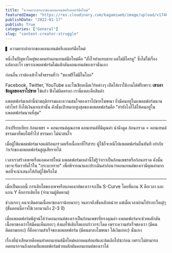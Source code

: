 ```yaml
---
title: "ความยากลำบากของคอนเทนต์ครีเอเตอร์มือใหม่"
featuredImage: "https://res.cloudinary.com/kagamiweb/image/upload/v1746804813/blog.coregamehd.com/content-creator-struggle.jpg"
publishDate: "2022-01-17"
publish: True
categories: ["General"]
slug: "content-creator-struggle"
---
```



▍ความยากลำบากของคอนเทนต์ครีเอเตอร์มือใหม่

หนึ่งในปัญหาใหญ๋ของคนทำคอนเทนต์มือใหม่คือ "ตั้งใจทำแทบตาย แต่ไม่มีใครดู" ซึ่งไม่ใช่เรื่องแปลกอะไร เพราะแพลตฟอร์มไม่ผลักดันคอนเทนต์ของเรานั่นเอง

ก่อนอื่น เราต้องเข้าใจสัจธรรมที่ว่า "ของฟรีไม่มีในโลก"

Facebook, Twitter, YouTube และโซเชียลเน็ตเวิร์คต่างๆ เปิดให้เราใช้งานได้ฟรีเพราะ **เขาเอาข้อมูลของเราไปขาย** ใช่แล้ว ฟังไม่ผิดหรอก เรานี่แหละคือสินค้า

แพลตฟอร์มเหล่านี้นำพฤติกรรมและความสนใจของเราไปขายโฆษณา ยิ่งมีคนอยู่ในแพลตฟอร์มนานเท่าไหร่ ยิ่งได้เงินมากเท่านั้น ดังนั้นเป้าหมายสูงสุดของแพลตฟอร์มคือ "ทำยังไงก็ได้ให้คนอยู่ในแพลตฟอร์มนานที่สุด"

---

ถ้าเปรียบเทียบ
ก้อนเพชร = คอนเทนต์คุณภาพ คอนเทนต์ที่มีคุณค่า น่าดึงดูด
ก้อนกรวด = คอนเทนต์ธรรมดาที่พบได้ทั่วไป ธรรมดา ไม่น่าสนใจ

เมื่อผู้ใช้แพลตฟอร์มเจอแต่ก้อนกรวดหรือเนื้อหาที่ไร้สาระ ผู้ใช้ก็จะหนีไปแพลตฟอร์มอื่นทันที เท่ากับว่าเจ้าของแพลตฟอร์มสูญเสียรายได้

เวลาเราสร้างเพจหรือแอคเคาท์ใหม่ แพลตฟอร์มเหล่านี้ไม่รู้ว่าเราเป็นก้อนเพชรหรือก้อนกรวด ดังนั้นเขาจะจับเรายัดไว้ใน "กระบะทราย" เพื่อพิจารณาและประเมินค่าก่อนว่าคอนเทนต์ของเรามีคุณค่ามากพอที่จะนำเสนอให้กับผู้ใช้หรือไม่

---


เมื่อเป็นแบบนี้ การเติบโตของเพจหรือแอคเคาท์ของเราจะเป็น S-Curve โดยที่แกน X คือเวลา และแกน Y คือการเติบโต (จำนวนผู้ติดตาม)

ช่วงแรกๆ คนจะติดตามเนื้อหาของเราน้อยมากๆ จนอาจถึงขั้นหลักหน่วย แต่เมื่อเวลาผ่านไประยะใหญ่ๆ (ขั้นตอนนี้อาจใช้เวลานานถึง 2-3 ปี) 

เมื่อแพลตฟอร์มพิสูจน์ได้ว่าคอนเทนต์ของเราเป็นก้อนเพชรที่ทรงคุณค่า แพลตฟอร์มจะช่วยผลักดันเนื้อหาของเราให้มีคนเห็นเยอะๆ ส่งผลให้เติบโตแบบก้าวกระโดด เพราะความสำเร็จของเรา (มีคนติดตามเยอะ) ก็คือความสำเร็จของแพลตฟอร์ม (มีคนมาลงโฆษณา ได้เงินเยอะ) นั่นเอง

เรื่องที่น่าเสียดายคือคนทำคอนเทนต์มือใหม่หลายคนท้อแท้และล้มเลิกไปซะก่อน เพราะไม่สามารถอดทนรอจนถึงตอนที่แพลตฟอร์มช่วยผลักดันคอนเทนต์ของเราได้
